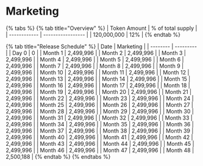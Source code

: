 # Marketing

{% tabs %}
{% tab title="Overview" %}
| Token Amount | % of total supply |
| ------------ | ----------------- |
| 120,000,000  | 12%               |
{% endtab %}

{% tab title="Release Schedule" %}
| Date     | Marketing |
| -------- | --------- |
| Day 0    | 0         |
| Month 1  | 2,499,996 |
| Month 2  | 2,499,996 |
| Month 3  | 2,499,996 |
| Month 4  | 2,499,996 |
| Month 5  | 2,499,996 |
| Month 6  | 2,499,996 |
| Month 7  | 2,499,996 |
| Month 8  | 2,499,996 |
| Month 9  | 2,499,996 |
| Month 10 | 2,499,996 |
| Month 11 | 2,499,996 |
| Month 12 | 2,499,996 |
| Month 13 | 2,499,996 |
| Month 14 | 2,499,996 |
| Month 15 | 2,499,996 |
| Month 16 | 2,499,996 |
| Month 17 | 2,499,996 |
| Month 18 | 2,499,996 |
| Month 19 | 2,499,996 |
| Month 20 | 2,499,996 |
| Month 21 | 2,499,996 |
| Month 22 | 2,499,996 |
| Month 23 | 2,499,996 |
| Month 24 | 2,499,996 |
| Month 25 | 2,499,996 |
| Month 26 | 2,499,996 |
| Month 27 | 2,499,996 |
| Month 28 | 2,499,996 |
| Month 29 | 2,499,996 |
| Month 30 | 2,499,996 |
| Month 31 | 2,499,996 |
| Month 32 | 2,499,996 |
| Month 33 | 2,499,996 |
| Month 34 | 2,499,996 |
| Month 35 | 2,499,996 |
| Month 36 | 2,499,996 |
| Month 37 | 2,499,996 |
| Month 38 | 2,499,996 |
| Month 39 | 2,499,996 |
| Month 40 | 2,499,996 |
| Month 41 | 2,499,996 |
| Month 42 | 2,499,996 |
| Month 43 | 2,499,996 |
| Month 44 | 2,499,996 |
| Month 45 | 2,499,996 |
| Month 46 | 2,499,996 |
| Month 47 | 2,499,996 |
| Month 48 | 2,500,188 |
{% endtab %}
{% endtabs %}
